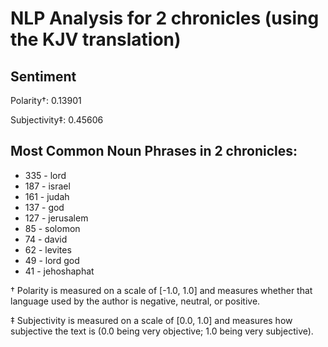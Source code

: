 # NLP Analysis for 2 chronicles (using the KJV translation)

## Sentiment

Polarity†: 0.13901

Subjectivity‡: 0.45606

## Most Common Noun Phrases in 2 chronicles:

 * 335	-  lord
 * 187	-  israel
 * 161	-  judah
 * 137	-  god
 * 127	-  jerusalem
 * 85	-  solomon
 * 74	-  david
 * 62	-  levites
 * 49	-  lord god
 * 41	-  jehoshaphat


† Polarity is measured on a scale of [-1.0, 1.0] and measures whether that language used by the author is negative, neutral, or positive.

‡ Subjectivity is measured on a scale of [0.0, 1.0] and measures how subjective the text is (0.0 being very objective; 1.0 being very subjective).